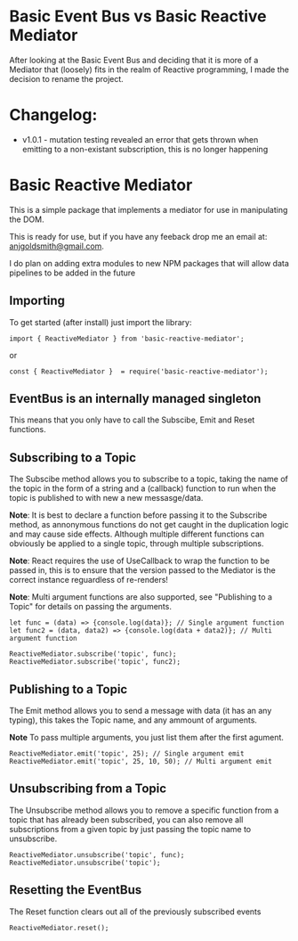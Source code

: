 # Basic Event Bus vs Basic Reactive Mediator
After looking at the Basic Event Bus and deciding that it is more of a Mediator that (loosely) fits in the realm of Reactive programming, I made the decision to rename the project.

# Changelog:
- v1.0.1 - mutation testing revealed an error that gets thrown when emitting to a non-existant subscription, this is no longer happening

# Basic Reactive Mediator

This is a simple package that implements a mediator for use in manipulating the DOM.

This is ready for use, but if you have any feeback drop me an email at: anjgoldsmith@gmail.com.

I do plan on adding extra modules to new NPM packages that will allow data pipelines to be added in the future

## Importing

To get started (after install) just import the library:

```
import { ReactiveMediator } from 'basic-reactive-mediator';
```

or

```
const { ReactiveMediator }  = require('basic-reactive-mediator');
```

## EventBus is an internally managed singleton

This means that you only have to call the Subscibe, Emit and Reset functions.

## Subscribing to a Topic

The Subscibe method allows you to subscribe to a topic, taking the name of the topic in the form of a string and a (callback) function to run when the topic is published to with new a new messasge/data.

**Note**: It is best to declare a function before passing it to the Subscribe method, as annonymous functions do not get caught in the duplication logic and may cause side effects. Although multiple different functions can obviously be applied to a single topic, through multiple subscriptions. 

**Note**: React requires the use of UseCallback to wrap the function to be passed in, this is to ensure that the version passed to the Mediator is the correct instance reguardless of re-renders!

**Note**: Multi argument functions are also supported, see "Publishing to a Topic" for details on passing the arguments.

```
let func = (data) => {console.log(data)}; // Single argument function
let func2 = (data, data2) => {console.log(data + data2)}; // Multi argument function

ReactiveMediator.subscribe('topic', func);
ReactiveMediator.subscribe('topic', func2);
```

## Publishing to a Topic

The Emit method allows you to send a message with data (it has an any typing), this takes the Topic name, and any ammount of arguments.

**Note** To pass multiple arguments, you just list them after the first agument.

```
ReactiveMediator.emit('topic', 25); // Single argument emit
ReactiveMediator.emit('topic', 25, 10, 50); // Multi argument emit
```

## Unsubscribing from a Topic

The Unsubscribe method allows you to remove a specific function from a topic that has already been subscribed, you can also remove all subscriptions from a given topic by just passing the topic name to unsubscribe.

```
ReactiveMediator.unsubscribe('topic', func);
ReactiveMediator.unsubscribe('topic');
```

## Resetting the EventBus

The Reset function clears out all of the previously subscribed events

```
ReactiveMediator.reset();
```
